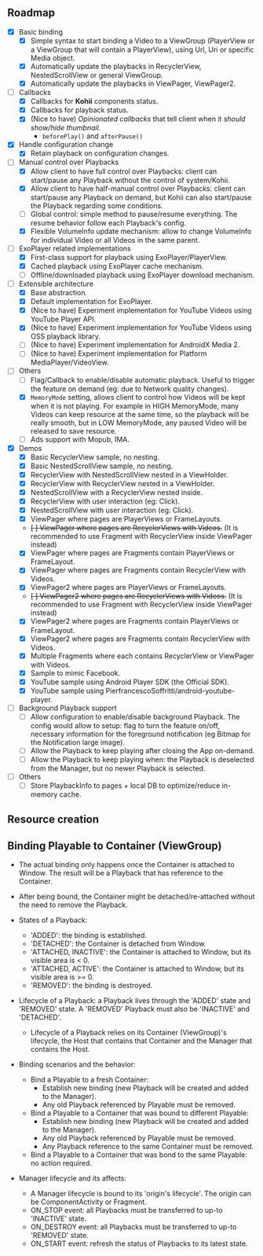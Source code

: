 ## Roadmap

- [x] Basic binding
  - [x] Simple syntax to start binding a Video to a ViewGroup (PlayerView or a ViewGroup that will contain a PlayerView), using Url, Uri or specific Media object.
  - [x] Automatically update the playbacks in RecyclerView, NestedScrollView or general ViewGroup.
  - [x] Automatically update the playbacks in ViewPager, ViewPager2.

- [ ] Callbacks
  - [x] Callbacks for **Kohii** components status.
  - [x] Callbacks for playback status.
  - [x] (Nice to have) *Opinionated callbacks* that tell client when it *should show/hide thumbnail*.
    - ``beforePlay()`` and ``afterPause()``

- [x] Handle configuration change
  - [x] Retain playback on configuration changes.

- [ ] Manual control over Playbacks
  - [x] Allow client to have full control over Playbacks: client can start/pause any Playback without the control of system/Kohii.
  - [x] Allow client to have half-manual control over Playbacks: client can start/pause any Playback on demand, but Kohii can also start/pause the Playback regarding some conditions.
  - [ ] Global control: simple method to pause/resume everything. The resume behavior follow each Playback's config.
  - [x] Flexible VolumeInfo update mechanism: allow to change VolumeInfo for individual Video or all Videos in the same parent.

- [ ] ExoPlayer related implementations
  - [x] First-class support for playback using ExoPlayer/PlayerView.
  - [x] Cached playback using ExoPlayer cache mechanism.
  - [ ] Offline/downloaded playback using ExoPlayer download mechanism.

- [ ] Extensible architecture
  - [x] Base abstraction.
  - [x] Default implementation for ExoPlayer.
  - [x] (Nice to have) Experiment implementation for YouTube Videos using YouTube Player API.
  - [x] (Nice to have) Experiment implementation for YouTube Videos using OSS playback library.
  - [ ] (Nice to have) Experiment implementation for AndroidX Media 2.
  - [ ] (Nice to have) Experiment implementation for Platform MediaPlayer/VideoView.

- [ ] Others
  - [ ] Flag/Callback to enable/disable automatic playback. Useful to trigger the feature on demand (eg: due to Network quality changes).
  - [x] ``MemoryMode`` setting, allows client to control how Videos will be kept when it is not playing. For example in HIGH MemoryMode, many Videos can keep resource at the same time, so the playback will be really smooth, but in LOW MemoryMode, any paused Video will be released to save resource.
  - [ ] Ads support with Mopub, IMA.

- [x] Demos
  - [x] Basic RecyclerView sample, no nesting.
  - [x] Basic NestedScrollView sample, no nesting.
  - [x] RecyclerView with NestedScrollView nested in a ViewHolder.
  - [x] RecyclerView with RecyclerView nested in a ViewHolder.
  - [x] NestedScrollView with a RecyclerView nested inside.
  - [x] RecyclerView with user interaction (eg: Click).
  - [x] NestedScrollView with user interaction (eg: Click).
  - [x] ViewPager where pages are PlayerViews or FrameLayouts.
  - ~~[ ] ViewPager where pages are RecyclerViews with Videos.~~ (It is recommended to use Fragment with RecyclerView inside ViewPager instead)
  - [x] ViewPager where pages are Fragments contain PlayerViews or FrameLayout.
  - [x] ViewPager where pages are Fragments contain RecyclerView with Videos.
  - [x] ViewPager2 where pages are PlayerViews or FrameLayouts.
  - ~~[ ] ViewPager2 where pages are RecyclerViews with Videos.~~ (It is recommended to use Fragment with RecyclerView inside ViewPager instead)
  - [x] ViewPager2 where pages are Fragments contain PlayerViews or FrameLayout.
  - [x] ViewPager2 where pages are Fragments contain RecyclerView with Videos.
  - [x] Multiple Fragments where each contains RecyclerView or ViewPager with Videos.
  - [x] Sample to mimic Facebook.
  - [x] YouTube sample using Android Player SDK (the Official SDK).
  - [x] YouTube sample using PierfrancescoSoffritti/android-youtube-player.
  
- [ ] Background Playback support
  - [ ] Allow configuration to enable/disable background Playback. The config would allow to setup: flag to turn the feature on/off, necessary information for the foreground notification (eg Bitmap for the Notification large image).
  - [ ] Allow the Playback to keep playing after closing the App on-demand.
  - [ ] Allow the Playback to keep playing when: the Playback is deselected from the Manager, but no newer Playback is selected.

- [ ] Others
  - [ ] Store PlaybackInfo to pages + local DB to optimize/reduce in-memory cache.

## Resource creation

## Binding Playable to Container (ViewGroup)

- The actual binding only happens once the Container is attached to Window. The result will be a Playback that has reference to the Container.

- After being bound, the Container might be detached/re-attached without the need to remove the Playback.

- States of a Playback:
  - 'ADDED': the binding is established.
  - 'DETACHED': the Container is detached from Window.
  - 'ATTACHED, INACTIVE': the Container is attached to Window, but its visible area is < 0.
  - 'ATTACHED, ACTIVE': the Container is attached to Window, but its visible area is >= 0.
  - 'REMOVED': the binding is destroyed.

- Lifecycle of a Playback: a Playback lives through the 'ADDED' state and 'REMOVED' state. A 'REMOVED' Playback must also be 'INACTIVE' and 'DETACHED'.
  - Lifecycle of a Playback relies on its Container (ViewGroup)'s lifecycle, the Host that contains that Container and the Manager that contains the Host. 

- Binding scenarios and the behavior:
  - Bind a Playable to a fresh Container:
    - Establish new binding (new Playback will be created and added to the Manager). 
    - Any old Playback referenced by Playable must be removed.
  - Bind a Playable to a Container that was bound to different Playable: 
    - Establish new binding (new Playback will be created and added to the Manager).
    - Any old Playback referenced by Playable must be removed.
    - Any Playback reference to the same Container must be removed.
  - Bind a Playable to a Container that was bond to the same Playable: no action required. 

- Manager lifecycle and its affects:
  - A Manager lifecycle is bound to its 'origin's lifecycle'. The origin can be ComponentActivity or Fragment.
  - ON_STOP event: all Playbacks must be transferred to up-to 'INACTIVE' state. 
  - ON_DESTROY event: all Playbacks must be transferred to up-to 'REMOVED' state.
  - ON_START event: refresh the status of Playbacks to its latest state. 